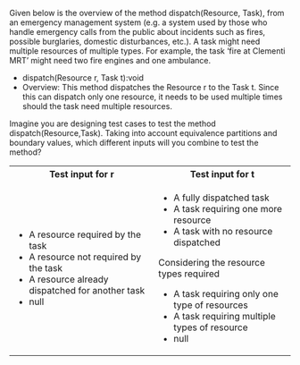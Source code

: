 <panel header="{{ icon_Q_A }} Dispatch resources">
<question has-input="true">

Given below is the overview of the method dispatch(Resource, Task), from an emergency management system (e.g. a system used by those who handle emergency calls from the public about incidents such as fires, possible burglaries, domestic disturbances, etc.). A task might need multiple resources of multiple types. For example, the task ‘fire at Clementi MRT’ might need two fire engines and one ambulance.

* dispatch(Resource r, Task t):void
* Overview: This method dispatches the Resource r to the Task t. Since this can dispatch only one resource, it needs to be used multiple times should the task need multiple resources.

Imagine you are designing test cases to test the method dispatch(Resource,Task). Taking into account equivalence partitions and boundary values, which different inputs will you combine to test the method?

<div slot="answer">

<table class="table">
  <tr>
    <th>Test input for r</th>
    <th>Test input for t</th>
  </tr>
  <tr>
    <td>
      <ul>
        <li>A resource required by the task</li>
        <li>A resource not required by the task</li>
        <li>A resource already dispatched for another task</li>
        <li>null</li>
      </ul>
    </td>
    <td>
      <ul>
        <li>A fully dispatched task</li>
        <li>A task requiring one more resource</li>
        <li>A task with no resource dispatched</li>
      </ul>
      Considering the resource types required
      <ul>
        <li>A task requiring only one type of resources</li>
        <li>A task requiring multiple types of resource</li>
        <li>null</li>
      </ul>
    </td>
  </tr>
</table>

</div>
</question>
</panel>
